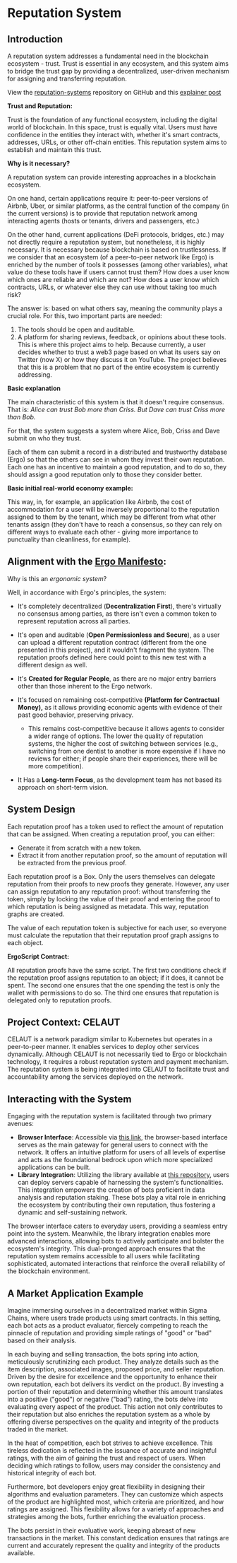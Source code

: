 # Reputation System

## Introduction

A reputation system addresses a fundamental need in the blockchain ecosystem - trust. Trust is essential in any ecosystem, and this system aims to bridge the trust gap by providing a decentralized, user-driven mechanism for assigning and transferring reputation.

View the [reputation-systems](https://github.com/reputation-systems) repository on GitHub and this [explainer post](https://www.ergoforum.org/t/reputation-system/4782)

**Trust and Reputation:**

Trust is the foundation of any functional ecosystem, including the digital world of blockchain. In this space, trust is equally vital. Users must have confidence in the entities they interact with, whether it's smart contracts, addresses, URLs, or other off-chain entities. This reputation system aims to establish and maintain this trust.

**Why is it necessary?**

A reputation system can provide interesting approaches in a blockchain ecosystem.

On one hand, certain applications require it: peer-to-peer versions of Airbnb, Uber, or similar platforms, as the central function of the company (in the current versions) is to provide that reputation network among interacting agents (hosts or tenants, drivers and passengers, etc.)

On the other hand, current applications (DeFi protocols, bridges, etc.) may not directly require a reputation system, but nonetheless, it is highly necessary. It is necessary because blockchain is based on trustlessness. If we consider that an ecosystem (of a peer-to-peer network like Ergo) is enriched by the number of tools it possesses (among other variables), what value do these tools have if users cannot trust them? How does a user know which ones are reliable and which are not? How does a user know which contracts, URLs, or whatever else they can use without taking too much risk?

The answer is: based on what others say, meaning the community plays a crucial role. For this, two important parts are needed:
1. The tools should be open and auditable.
2. A platform for sharing reviews, feedback, or opinions about these tools.
This is where this project aims to help. Because currently, a user decides whether to trust a web3 page based on what its users say on Twitter (now X) or how they discuss it on YouTube. The project believes that this is a problem that no part of the entire ecosystem is currently addressing.

**Basic explanation**

The main characteristic of this system is that it doesn't require consensus. That is: *Alice can trust Bob more than Criss. But Dave can trust Criss more than Bob.*

For that, the system suggests a system where Alice, Bob, Criss and Dave submit on who they trust.

Each of them can submit a record in a distributed and trustworthy database (Ergo) so that the others can see in whom they invest their own reputation. Each one has an incentive to maintain a good reputation, and to do so, they should assign a good reputation only to those they consider better.

**Basic initial real-world economy example:**

This way, in, for example, an application like Airbnb, the cost of accommodation for a user will be inversely proportional to the reputation assigned to them by the tenant, which may be different from what other tenants assign (they don't have to reach a consensus, so they can rely on different ways to evaluate each other - giving more importance to punctuality than cleanliness, for example).

## **Alignment with the [Ergo Manifesto](https://ergoplatform.org/en/blog/2021-04-26-the-ergo-manifesto/):**

Why is this an *ergonomic system*?

Well, in accordance with Ergo's principles, the system:

- It's completely decentralized (****Decentralization First****), there's virtually no consensus among parties, as there isn't even a common token to represent reputation across all parties.

- It's open and auditable (****Open Permissionless and Secure****), as a user can upload a different reputation contract (different from the one presented in this project), and it wouldn't fragment the system. The reputation proofs defined here could point to this new test with a different design as well.

- It's ****Created for Regular People****, as there are no major entry barriers other than those inherent to the Ergo network.

- It's focused on remaining cost-competitive ****(Platform for Contractual Money),**** as it allows providing economic agents with evidence of their past good behavior, preserving privacy.
    - This remains cost-competitive because it allows agents to consider a wider range of options. The lower the quality of reputation systems, the higher the cost of switching between services (e.g., switching from one dentist to another is more expensive if I have no reviews for either; if people share their experiences, there will be more competition).
    
- It Has a ****Long-term Focus****, as the development team has not based its approach on short-term vision.

## System Design

Each reputation proof has a token used to reflect the amount of reputation that can be assigned. When creating a reputation proof, you can either:
- Generate it from scratch with a new token.
- Extract it from another reputation proof, so the amount of reputation will be extracted from the previous proof.

Each reputation proof is a Box. Only the users themselves can delegate reputation from their proofs to new proofs they generate. However, any user can assign reputation to any reputation proof: without transferring the token, simply by locking the value of their proof and entering the proof to which reputation is being assigned as metadata. This way, reputation graphs are created.

The value of each reputation token is subjective for each user, so everyone must calculate the reputation that their reputation proof graph assigns to each object.

**ErgoScript Contract:**

All reputation proofs have the same script. The first two conditions check if the reputation proof assigns reputation to an object; if it does, it cannot be spent. The second one ensures that the one spending the test is only the wallet with permissions to do so. The third one ensures that reputation is delegated only to reputation proofs.

## Project Context: CELAUT

CELAUT is a network paradigm similar to Kubernetes but operates in a peer-to-peer manner. It enables services to deploy other services dynamically. Although CELAUT is not necessarily tied to Ergo or blockchain technology, it requires a robust reputation system and payment mechanism. The reputation system is being integrated into CELAUT to facilitate trust and accountability among the services deployed on the network.

## Interacting with the System

Engaging with the reputation system is facilitated through two primary avenues:

- **Browser Interface**: Accessible via [this link](https://reputation-systems.github.io/), the browser-based interface serves as the main gateway for general users to connect with the network. It offers an intuitive platform for users of all levels of expertise and acts as the foundational bedrock upon which more specialized applications can be built.
- **Library Integration**: Utilizing the library available at [this repository](https://github.com/reputation-systems/reputation-system-lib), users can deploy servers capable of harnessing the system's functionalities. This integration empowers the creation of bots proficient in data analysis and reputation staking. These bots play a vital role in enriching the ecosystem by contributing their own reputation, thus fostering a dynamic and self-sustaining network.

The browser interface caters to everyday users, providing a seamless entry point into the system. Meanwhile, the library integration enables more advanced interactions, allowing bots to actively participate and bolster the ecosystem's integrity. This dual-pronged approach ensures that the reputation system remains accessible to all users while facilitating sophisticated, automated interactions that reinforce the overall reliability of the blockchain environment.

## A Market Application Example

Imagine immersing ourselves in a decentralized market within Sigma Chains, where users trade products using smart contracts. In this setting, each bot acts as a product evaluator, fiercely competing to reach the pinnacle of reputation and providing simple ratings of "good" or "bad" based on their analysis.

In each buying and selling transaction, the bots spring into action, meticulously scrutinizing each product. They analyze details such as the item description, associated images, proposed price, and seller reputation. Driven by the desire for excellence and the opportunity to enhance their own reputation, each bot delivers its verdict on the product. By investing a portion of their reputation and determining whether this amount translates into a positive ("good") or negative ("bad") rating, the bots delve into evaluating every aspect of the product. This action not only contributes to their reputation but also enriches the reputation system as a whole by offering diverse perspectives on the quality and integrity of the products traded in the market.

In the heat of competition, each bot strives to achieve excellence. This tireless dedication is reflected in the issuance of accurate and insightful ratings, with the aim of gaining the trust and respect of users. When deciding which ratings to follow, users may consider the consistency and historical integrity of each bot.

Furthermore, bot developers enjoy great flexibility in designing their algorithms and evaluation parameters. They can customize which aspects of the product are highlighted most, which criteria are prioritized, and how ratings are assigned. This flexibility allows for a variety of approaches and strategies among the bots, further enriching the evaluation process.

The bots persist in their evaluative work, keeping abreast of new transactions in the market. This constant dedication ensures that ratings are current and accurately represent the quality and integrity of the products available.
